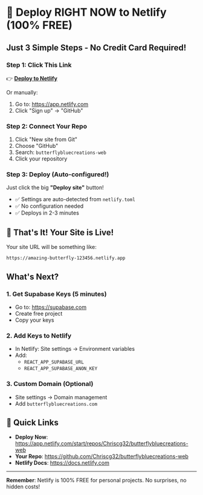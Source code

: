 # 🎉 Deploy RIGHT NOW to Netlify (100% FREE)

## Just 3 Simple Steps - No Credit Card Required!

### Step 1: Click This Link
👉 **[Deploy to Netlify](https://app.netlify.com/start/repos/Chriscg32/butterflybluecreations-web)**

Or manually:
1. Go to: https://app.netlify.com
2. Click "Sign up" → "GitHub"

### Step 2: Connect Your Repo
1. Click "New site from Git"
2. Choose "GitHub"
3. Search: `butterflybluecreations-web`
4. Click your repository

### Step 3: Deploy (Auto-configured!)
Just click the big **"Deploy site"** button!
- ✅ Settings are auto-detected from `netlify.toml`
- ✅ No configuration needed
- ✅ Deploys in 2-3 minutes

## 🎊 That's It! Your Site is Live!

Your site URL will be something like:
```
https://amazing-butterfly-123456.netlify.app
```

## What's Next?

### 1. Get Supabase Keys (5 minutes)
- Go to: https://supabase.com
- Create free project
- Copy your keys

### 2. Add Keys to Netlify
- In Netlify: Site settings → Environment variables
- Add:
  - `REACT_APP_SUPABASE_URL`
  - `REACT_APP_SUPABASE_ANON_KEY`

### 3. Custom Domain (Optional)
- Site settings → Domain management
- Add `butterflybluecreations.com`

## 🚀 Quick Links

- **Deploy Now**: https://app.netlify.com/start/repos/Chriscg32/butterflybluecreations-web
- **Your Repo**: https://github.com/Chriscg32/butterflybluecreations-web
- **Netlify Docs**: https://docs.netlify.com

---

**Remember**: Netlify is 100% FREE for personal projects. No surprises, no hidden costs!